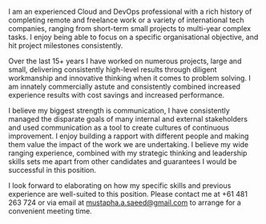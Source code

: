 I am an experienced Cloud and DevOps professional with a rich history of completing remote and freelance work or a variety of international tech companies, ranging from short-term small projects to multi-year complex tasks. I enjoy being able to focus on a specific organisational objective, and hit project milestones consistently. 
	
Over the last 15+ years I have worked on numerous projects, large and small, delivering consistently high-level results through diligent workmanship and innovative thinking when it comes to problem solving. I am innately commercially astute and consistently combined increased experience results with cost savings and increased performance.   

I believe my biggest strength is communication, I have consistently managed the disparate goals of many internal and external stakeholders and used communication as a tool to create cultures of continuous improvement. I enjoy building a rapport with different people and making them value the impact of the work we are undertaking. I believe my wide ranging experience, combined with my strategic thinking and leadership skills sets me apart from other candidates and guarantees I would be successful in this position. 

I look forward to elaborating on how my specific skills and previous experience are well-suited to this position. Please contact me at +61 481 263 724 or via email at mustapha.a.saeed@gmail.com to arrange for a convenient meeting time.
